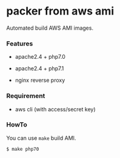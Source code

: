 # packer from aws ami

Automated build AWS AMI images.

### Features

- apache2.4 + php7.0 

- apache2.4 + php7.1

- nginx reverse proxy

### Requirement

- aws cli (with access/secret key)

### HowTo

You can use `make` build AMI.

```
$ make php70
```
